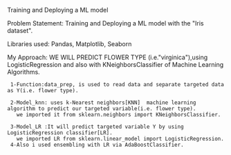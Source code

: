 
Training and Deploying a ML model

Problem Statement: Training and Deploying a ML model with the "Iris dataset".

Libraries used: Pandas, Matplotlib, Seaborn

My Approach:
     WE WILL  PREDICT FLOWER TYPE (i.e."virginica"),using LogisticRegression and also with KNeighborsClassifier of Machine Learning Algorithms.

     1-Function:data_prep, is used to read data and separate targeted data as Y(i.e. flower type).

     2-Model_knn: uses k-Nearest neighbors[KNN]  machine learning algorithm to predict our targeted variable(i.e. flower type).
       we imported it from sklearn.neighbors import KNeighborsClassifier.

     3-Model_LR :It will predict targeted variable Y by using LogisticRegression classifier[LR].
       we imported LR from sklearn.linear_model import LogisticRegression.
     4-Also i used ensembling with LR via AdaBoostClassifier.


   
   
